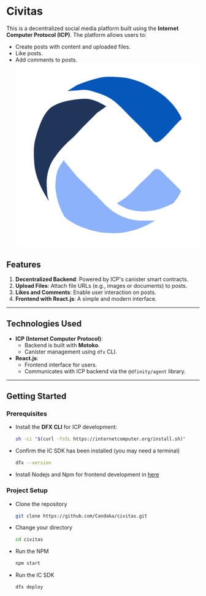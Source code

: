 # Civitas
This is a decentralized social media platform built using the **Internet Computer Protocol (ICP)**. The platform allows users to:
- Create posts with content and uploaded files.
- Like posts.
- Add comments to posts.
![alt_text](https://github.com/Candaka/civitas/blob/main/logo.png?raw=true)

## Features
1. **Decentralized Backend**: Powered by ICP's canister smart contracts.
2. **Upload Files**: Attach file URLs (e.g., images or documents) to posts.
3. **Likes and Comments**: Enable user interaction on posts.
4. **Frontend with React.js**: A simple and modern interface.

---

## **Technologies Used**
- **ICP (Internet Computer Protocol)**:
  - Backend is built with **Motoko**.
  - Canister management using `dfx` CLI.
- **React.js**:
  - Frontend interface for users.
  - Communicates with ICP backend via the `@dfinity/agent` library.

---

## **Getting Started**

### Prerequisites
- Install the **DFX CLI** for ICP development:
  ```bash
  sh -ci "$(curl -fsSL https://internetcomputer.org/install.sh)"
- Confirm the IC SDK has been installed (you may need a terminal)
  ```bash
  dfx --version
- Install Nodejs and Npm for frontend development in [here](https://nodejs.org/en)

### Project Setup
- Clone the repository
  ```bash
  git clone https://github.com/Candaka/civitas.git
- Change your directory
  ```bash
  cd civitas
- Run the NPM
  ```bash
  npm start
- Run the IC SDK
  ```bash
  dfx deploy




